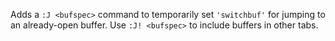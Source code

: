 Adds a `:J <bufspec>` command to temporarily set `'switchbuf'` for jumping to an already-open buffer. Use `:J! <bufspec>` to include buffers in other tabs.
